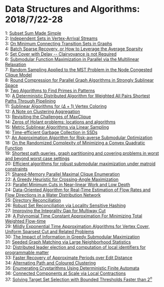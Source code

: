 # Data Structures and Algorithms: 2018/7/22-28  
1: [Subset Sum Made Simple](https://doi.org/10.48550/arXiv.1807.08248)  
2: [Independent Sets in Vertex-Arrival Streams](https://doi.org/10.48550/arXiv.1807.08331)  
3: [On Minimum Connecting Transition Sets in Graphs](https://doi.org/10.48550/arXiv.1807.08463)  
4: [Batch Sparse Recovery, or How to Leverage the Average Sparsity](https://doi.org/10.48550/arXiv.1807.08478)  
5: [Set Cover with Delay -- Clairvoyance is not Required](https://doi.org/10.48550/arXiv.1807.08543)  
6: [Submodular Function Maximization in Parallel via the Multilinear  Relaxation](https://doi.org/10.48550/arXiv.1807.08678)  
7: [Random Sampling Applied to the MST Problem in the Node Congested Clique  Model](https://doi.org/10.48550/arXiv.1807.08738)  
8: [Round Compression for Parallel Graph Algorithms in Strongly Sublinear  Space](https://doi.org/10.48550/arXiv.1807.08745)  
9: [Two Algorithms to Find Primes in Patterns](https://doi.org/10.48550/arXiv.1807.08777)  
10: [A Deterministic Distributed Algorithm for Weighted All Pairs Shortest  Paths Through Pipelining](https://doi.org/10.48550/arXiv.1807.08824)  
11: [Sublinear Algorithms for $(\Delta + 1)$ Vertex Coloring](https://doi.org/10.48550/arXiv.1807.08886)  
12: [A Note on Clustering Aggregation](https://doi.org/10.48550/arXiv.1807.08949)  
13: [Revisiting the Challenges of MaxClique](https://doi.org/10.48550/arXiv.1807.09091)  
14: [Zeros of Holant problems: locations and algorithms](https://doi.org/10.48550/arXiv.1807.09129)  
15: [Metric Sublinear Algorithms via Linear Sampling](https://doi.org/10.48550/arXiv.1807.09302)  
16: [Time-efficient Garbage Collection in SSDs](https://doi.org/10.48550/arXiv.1807.09313)  
17: [An Approximation Algorithm for Risk-averse Submodular Optimization](https://doi.org/10.48550/arXiv.1807.09358)  
18: [On the Randomized Complexity of Minimizing a Convex Quadratic Function](https://doi.org/10.48550/arXiv.1807.09386)  
19: [Shortest path queries, graph partitioning and covering problems in worst  and beyond worst case settings](https://doi.org/10.48550/arXiv.1807.09389)  
20: [Efficient algorithms for robust submodular maximization under matroid  constraints](https://doi.org/10.48550/arXiv.1807.09405)  
21: [Shared-Memory Parallel Maximal Clique Enumeration](https://doi.org/10.48550/arXiv.1807.09417)  
22: [A Greedy Heuristic for Crossing-Angle Maximization](https://doi.org/10.48550/arXiv.1807.09483)  
23: [Parallel Minimum Cuts in Near-linear Work and Low Depth](https://doi.org/10.48550/arXiv.1807.09524)  
24: [Data-Oriented Algorithm for Real-Time Estimation of Flow Rates and Flow  Directions in a Water Distribution Network](https://doi.org/10.48550/arXiv.1807.10147)  
25: [Directory Reconciliation](https://doi.org/10.48550/arXiv.1807.09686)  
26: [Robust Set Reconciliation via Locality Sensitive Hashing](https://doi.org/10.48550/arXiv.1807.09694)  
27: [Improving the Integrality Gap for Multiway Cut](https://doi.org/10.48550/arXiv.1807.09735)  
28: [A Polynomial Time Constant Approximation For Minimizing Total Weighted  Flow-time](https://doi.org/10.48550/arXiv.1807.09885)  
29: [Mildly Exponential Time Approximation Algorithms for Vertex Cover,  Uniform Sparsest Cut and Related Problems](https://doi.org/10.48550/arXiv.1807.09898)  
30: [The Impact of Information in Greedy Submodular Maximization](https://doi.org/10.48550/arXiv.1807.10639)  
31: [Seeded Graph Matching via Large Neighborhood Statistics](https://doi.org/10.48550/arXiv.1807.10262)  
32: [Distributed leader election and computation of local identifiers for  programmable matter](https://doi.org/10.48550/arXiv.1807.10461)  
33: [Faster Recovery of Approximate Periods over Edit Distance](https://doi.org/10.48550/arXiv.1807.10483)  
34: [Alternating Path and Coloured Clustering](https://doi.org/10.48550/arXiv.1807.10531)  
35: [Enumerating Cryptarithms Using Deterministic Finite Automata](https://doi.org/10.48550/arXiv.1807.11580)  
36: [Connected Components at Scale via Local Contractions](https://doi.org/10.48550/arXiv.1807.10727)  
37: [Solving Target Set Selection with Bounded Thresholds Faster than $2^n$](https://doi.org/10.48550/arXiv.1807.10789)  